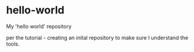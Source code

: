 # hello-world
My 'hello world' repository

per the tutorial - creating an inital repository to make sure I understand the tools.

